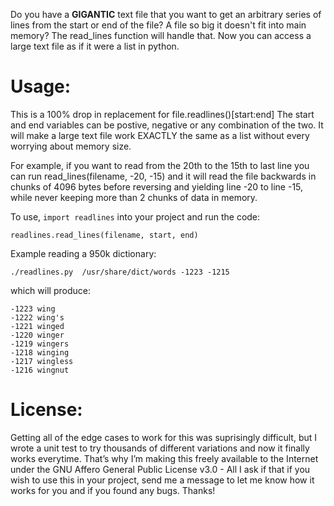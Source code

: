 Do you have a **GIGANTIC** text file that you want to get an arbitrary series of lines from the start or end of the file? A file so big it doesn't fit into main memory? The read_lines function will handle that. Now you can access a large text file as if it were a list in python.


# Usage:

This is a 100% drop in replacement for file.readlines()[start:end] The start and end variables can be postive, negative or any combination of the two. It will make a large text file work EXACTLY the same as a list without every worrying about memory size. 

For example, if you want to read from the 20th to the 15th to last line you can run read_lines(filename, -20, -15) and it will read the file backwards in chunks of 4096 bytes before reversing and yielding line -20 to line -15, while never keeping more than 2 chunks of data in memory.

To use, `import readlines` into your project and run the code:

```
readlines.read_lines(filename, start, end)
```

Example reading a 950k dictionary: 

```
./readlines.py  /usr/share/dict/words -1223 -1215
```

which will produce:

```
-1223 wing
-1222 wing's
-1221 winged
-1220 winger
-1219 wingers
-1218 winging
-1217 wingless
-1216 wingnut
```



# License:
Getting all of the edge cases to work for this was suprisingly difficult, but I wrote a unit test to try thousands of different variations and now it finally works everytime. That’s why I’m making this freely available to the Internet under the GNU Affero General Public License v3.0 - All I ask if that if you wish to use this in your project, send me a message to let me know how it works for you and if you found any bugs. Thanks!
